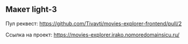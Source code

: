 ## Макет light-3

Пул реквест: https://github.com/Tivavti/movies-explorer-frontend/pull/2

Ссылка на проект: https://movies-explorer.irako.nomoredomainsicu.ru/